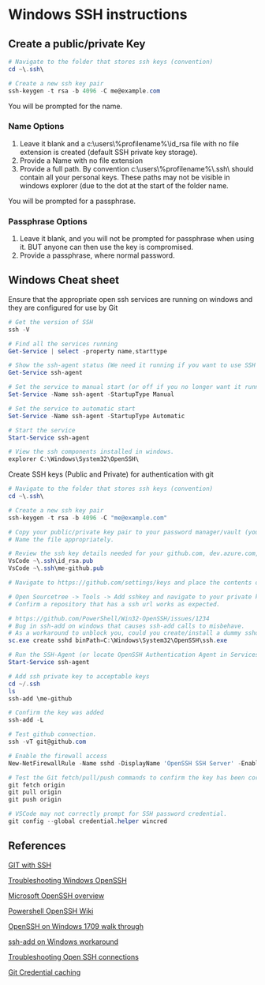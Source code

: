 # Windows SSH instructions

## Create a public/private Key

```powershell
# Navigate to the folder that stores ssh keys (convention)
cd ~\.ssh\

# Create a new ssh key pair
ssh-keygen -t rsa -b 4096 -C me@example.com
```

You will be prompted for the name.

### Name Options

1. Leave it blank and a c:\users\\%profilename%\id_rsa file with no file extension is created (default SSH private key storage).
2. Provide a Name with no file extension
3. Provide a full path.  By convention c:\users\\%profilename%\\.ssh\ should contain all your personal keys. These paths may not be visible in windows explorer (due to the dot at the start of the folder name.

You will be prompted for a passphrase.

### Passphrase Options

1. Leave it blank, and you will not be prompted for passphrase when using it. BUT anyone can then use the key is compromised.
2. Provide a passphrase, where normal password.

## Windows Cheat sheet

Ensure that the appropriate open ssh services are running on windows and they are configured for use by Git

```powershell
# Get the version of SSH
ssh -V

# Find all the services running
Get-Service | select -property name,starttype

# Show the ssh-agent status (We need it running if you want to use SSH keys in windows)
Get-Service ssh-agent

# Set the service to manual start (or off if you no longer want it running)
Set-Service -Name ssh-agent -StartupType Manual

# Set the service to automatic start
Set-Service -Name ssh-agent -StartupType Automatic

# Start the service
Start-Service ssh-agent

# View the ssh components installed in windows.
explorer C:\Windows\System32\OpenSSH\
```

Create SSH keys (Public and Private) for authentication with git

```powershell
# Navigate to the folder that stores ssh keys (convention)
cd ~\.ssh\

# Create a new ssh key pair
ssh-keygen -t rsa -b 4096 -C "me@example.com"

# Copy your public/private key pair to your password manager/vault (you should maintain security on the private key (no file extension))
# Name the file appropriately.

# Review the ssh key details needed for your github.com, dev.azure.com, bitbucket.org git accounts.
VsCode ~\.ssh\id_rsa.pub
VsCode ~\.ssh\me-github.pub

# Navigate to https://github.com/settings/keys and place the contents of the pub file into github settings for your profile.

# Open Sourcetree -> Tools -> Add sshkey and navigate to your private key (no extension).
# Confirm a repository that has a ssh url works as expected.

# https://github.com/PowerShell/Win32-OpenSSH/issues/1234
# Bug in ssh-add on windows that causes ssh-add calls to misbehave.
# As a workaround to unblock you, could you create/install a dummy sshd service like this:
sc.exe create sshd binPath=C:\Windows\System32\OpenSSH\ssh.exe

# Run the SSH-Agent (or locate OpenSSH Authentication Agent in Services MMC)
Start-Service ssh-agent

# Add ssh private key to acceptable keys
cd ~/.ssh
ls  
ssh-add \me-github

# Confirm the key was added
ssh-add -L

# Test github connection.
ssh -vT git@github.com

# Enable the firewall access
New-NetFirewallRule -Name sshd -DisplayName 'OpenSSH SSH Server' -Enabled True -Direction Inbound -Protocol TCP -Action Allow -LocalPort 22 -Program "C:\System32\OpenSSH\sshd.exe"

# Test the Git fetch/pull/push commands to confirm the key has been correctly registered.
git fetch origin
git pull origin
git push origin

# VSCode may not correctly prompt for SSH password credential.
git config --global credential.helper wincred
```

## References

[GIT with SSH](https://dev.to/bdbch/setting-up-ssh-and-git-on-windows-10-2khk)

[Troubleshooting Windows OpenSSH](https://github.com/PowerShell/Win32-OpenSSH/issues/1133)

[Microsoft OpenSSH overview](https://docs.microsoft.com/en-us/windows-server/administration/openssh/openssh_overview)

[Powershell OpenSSH Wiki](https://github.com/powershell/Win32-OpenSSH/wiki)

[OpenSSH on Windows 1709 walk through](https://devblogs.microsoft.com/powershell/using-the-openssh-beta-in-windows-10-fall-creators-update-and-windows-server-1709/)

[ssh-add on Windows workaround](https://github.com/PowerShell/Win32-OpenSSH/issues/1234)

[Troubleshooting Open SSH connections](https://winscp.net/eng/docs/guide_windows_openssh_server)

[Git Credential caching](https://stackoverflow.com/a/58107764/342719)